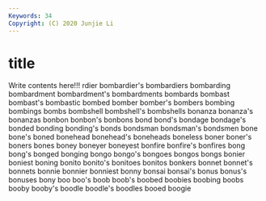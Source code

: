 ```yaml
---
Keywords: 34
Copyright: (C) 2020 Junjie Li
---
```


# title

Write contents here!!!
rdier 
bombardier's
bombardiers 
bombarding 
bombardment 
bombardment's 
bombardments 
bombards 
bombast 
bombast's 
bombastic 
bombed
bomber 
bomber's 
bombers 
bombing 
bombings 
bombs 
bombshell 
bombshell's 
bombshells 
bonanza
bonanza's 
bonanzas 
bonbon 
bonbon's 
bonbons 
bond 
bond's 
bondage 
bondage's 
bonded
bonding 
bonding's 
bonds 
bondsman 
bondsman's 
bondsmen 
bone 
bone's 
boned 
bonehead
bonehead's 
boneheads 
boneless 
boner 
boner's 
boners 
bones 
boney 
boneyer 
boneyest
bonfire 
bonfire's 
bonfires 
bong 
bong's 
bonged 
bonging 
bongo 
bongo's 
bongoes
bongos 
bongs 
bonier 
boniest 
boning 
bonito 
bonito's 
bonitoes 
bonitos 
bonkers
bonnet 
bonnet's 
bonnets 
bonnie 
bonnier 
bonniest 
bonny 
bonsai 
bonsai's 
bonus
bonus's 
bonuses 
bony 
boo 
boo's 
boob 
boob's 
boobed 
boobies 
boobing
boobs 
booby 
booby's 
boodle 
boodle's 
boodles 
booed 
boogie 
